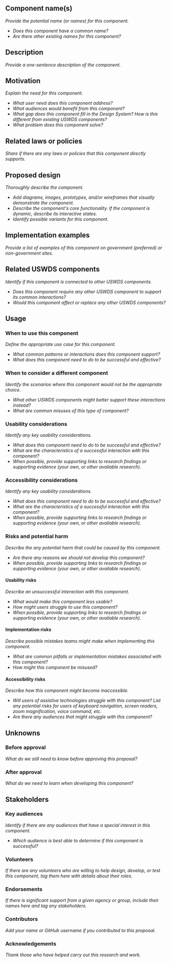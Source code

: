 <!---
Welcome! Thank you for contributing to the U.S. Web Design System.
Your contributions are vital to our success.

A few things to remember when filling out the template:
- This template is written in markdown
- You can find full instructions for creating a proposal in the uswds-proposals repo:
  https://github.com/amyleadem/uswds-proposals/blob/add-readme-and-template/proposals/proposal-template.md

More information about contributing to USWDS can be found on the contribution page:
https://designsystem.digital.gov/about/contribute/
 -->

## Component name(s)
_Provide the potential name (or names) for this component._
- _Does this component have a common name?_
- _Are there other existing names for this component?_

## Description
_Provide a one-sentence description of the component._

## Motivation
_Explain the need for this component._
- _What user need does this component address?_
- _What audiences would benefit from this component?_
- _What gap does this component fill in the Design System? How is this different from existing USWDS components?_
- _What problem does this component solve?_

## Related laws or policies
_Share if there are any laws or policies that this component directly supports._

## Proposed design
_Thoroughly describe the component._
- _Add diagrams, images, prototypes, and/or wireframes that visually demonstrate the component._
- _Describe the component's core functionality. If the component is dynamic, describe its interactive states._
- _Identify possible variants for this component._

## Implementation examples
_Provide a list of examples of this component on government (preferred) or non-government sites._

## Related USWDS components
_Identify if this component is connected to other USWDS components._
- _Does this component require any other USWDS component to support its common interactions?_
- _Would this component affect or replace any other USWDS components?_

<!--
### Alternatives

_Share any alternatives to this component that you considered and explain their advantages and disadvantages._
- _Why is the proposed component the most effective solution?_
- _When possible, provide supporting links to research findings or supporting evidence (your own, or other available research)._
-->

## Usage

### When to use this component
_Define the appropriate use case for this component._
- _What common patterns or interactions does this component support?_
- _What does this component need to do to be successful and effective?_

### When to consider a different component
_Identify the scenarios where this component would not be the appropriate choice._
- _What other USWDS components might better support these interactions instead?_
- _What are common misuses of this type of component?_

### Usability considerations
_Identify any key usability considerations._
- _What does this component need to do to be successful and effective?_
- _What are the characteristics of a successful interaction with this component?_
- _When possible, provide supporting links to research findings or supporting evidence (your own, or other available research)._

### Accessibility considerations
_Identify any key usability considerations._
- _What does this component need to do to be successful and effective?_
- _What are the characteristics of a successful interaction with this component?_
- _When possible, provide supporting links to research findings or supporting evidence (your own, or other available research)._

### Risks and potential harm
_Describe the any potential harm that could be caused by this component._
- _Are there any reasons we should not develop this component?_
- _When possible, provide supporting links to research findings or supporting evidence (your own, or other available research)._

#### Usability risks
_Describe an unsuccessful interaction with this component._
- _What would make this component less usable?_
- _How might users struggle to use this component?_
- _When possible, provide supporting links to research findings or supporting evidence (your own, or other available research)._

#### Implementation risks
_Describe possible mistakes teams might make when implementing this component._
- _What are common pitfalls or implementation mistakes associated with this component?_
- _How might this component be misused?_
  
#### Accessibility risks
_Describe how this component might become inaccessible._
- _Will users of assistive technologies struggle with this component? List any potential risks for users of keyboard navigation, screen readers, zoom magnification, voice command, etc._
- _Are there any audiences that might struggle with this component?_

## Unknowns
### Before approval 
_What do we still need to know before approving this proposal?_

### After approval
_What do we need to learn when developing this component?_

## Stakeholders

### Key audiences
_Identify if there are any audiences that have a special interest in this component._
- _Which audience is best able to determine if this component is successful?_
  
### Volunteers
_If there are any volunteers who are willing to help design, develop, or test this component, tag them here with details about their roles._

### Endorsements
_If there is significant support from a given agency or group, include their names here and tag any stakeholders._

### Contributors
_Add your name or GitHub username if you contributed to this proposal._

### Acknowledgements
_Thank those who have helped carry out this research and work._
